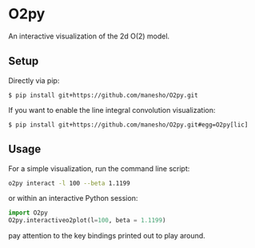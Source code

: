 # O2py
An interactive visualization of the 2d O(2) model.

## Setup
Directly via pip:
```console
$ pip install git+https://github.com/manesho/O2py.git 
```
If you want to enable the line integral convolution visualization:
```console
$ pip install git+https://github.com/manesho/O2py.git#egg=O2py[lic]
```

## Usage 
For a simple visualization, run the command line script:

```bash
o2py interact -l 100 --beta 1.1199
```

or within an interactive Python session:
```python
import O2py
O2py.interactiveo2plot(l=100, beta = 1.1199)
```
pay attention to the key bindings printed out to play around.
